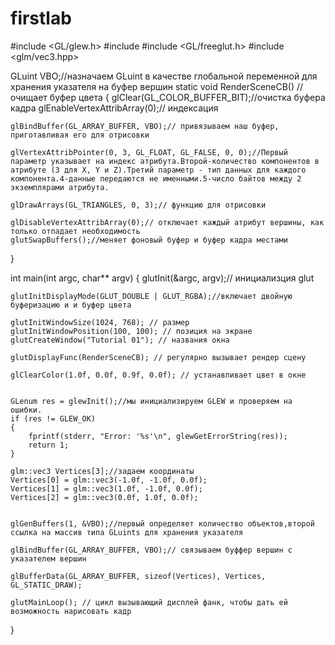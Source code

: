 # firstlab
#include <GL/glew.h>
#include <iostream>
#include <GL/freeglut.h>
#include <glm/vec3.hpp>

GLuint VBO;//назначаем GLuint в качестве глобальной переменной для хранения указателя на буфер вершин
static void RenderSceneCB() // очищает буфер цвета
{
	glClear(GL_COLOR_BUFFER_BIT);//очистка буфера кадра
	glEnableVertexAttribArray(0);// индексация

	glBindBuffer(GL_ARRAY_BUFFER, VBO);// привязываем наш буфер, приготавливая его для отрисовки

	glVertexAttribPointer(0, 3, GL_FLOAT, GL_FALSE, 0, 0);//Первый параметр указывает на индекс атрибута.Второй-количество компонентов в атрибуте (3 для X, Y и Z).Третий параметр - тип данных для каждого компонента.4-данные передаются не именными.5-число байтов между 2 экземплярами атрибута.

	glDrawArrays(GL_TRIANGLES, 0, 3);// функцию для отрисовки

	glDisableVertexAttribArray(0);// отключает каждый атрибут вершины, как только отпадает необходимость
	glutSwapBuffers();//меняет фоновый буфер и буфер кадра местами
}


int main(int argc, char** argv)
{
	glutInit(&argc, argv);// инициализция glut

	glutInitDisplayMode(GLUT_DOUBLE | GLUT_RGBA);//включает двойную буферизацию и и буфер цвета

	glutInitWindowSize(1024, 768); // размер
	glutInitWindowPosition(100, 100); // позиция на экране
	glutCreateWindow("Tutorial 01"); // названия окна

	glutDisplayFunc(RenderSceneCB); // регулярно вызывает рендер сцену

	glClearColor(1.0f, 0.0f, 0.9f, 0.0f); // устанавливает цвет в окне


	GLenum res = glewInit();//мы инициализируем GLEW и проверяем на ошибки.
	if (res != GLEW_OK)
	{
		fprintf(stderr, "Error: '%s'\n", glewGetErrorString(res));
		return 1;
	}

	glm::vec3 Vertices[3];//задаем координаты 
	Vertices[0] = glm::vec3(-1.0f, -1.0f, 0.0f);
	Vertices[1] = glm::vec3(1.0f, -1.0f, 0.0f);
	Vertices[2] = glm::vec3(0.0f, 1.0f, 0.0f);


	glGenBuffers(1, &VBO);//первый определяет количество объектов,второй ссылка на массив типа GLuints для хранения указателя

	glBindBuffer(GL_ARRAY_BUFFER, VBO);// связываем буффер вершин с указателем вершин

	glBufferData(GL_ARRAY_BUFFER, sizeof(Vertices), Vertices, GL_STATIC_DRAW);

	glutMainLoop(); // цикл вызывающий дисплей фанк, чтобы дать ей возможность нарисовать кадр



}
